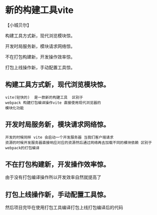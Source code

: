 # 新的构建工具vite

【小城贝尔】

构建工具方式新，现代浏览模块惊。

开发时局服务新，模块请求网络惊。

不在打包构建新，开发操作效率惊。

打包上线操作新，手动配置工具惊。

## 构建工具方式新，现代浏览模块惊。
    vite(轻快的)  是一款新的构建工具  区别于
    webpack 构建打包编译操作vite 直接使用现代浏览器的
    模块化功能
## 开发时局服务新，模块请求网络惊。
    开发的时候同样 vite 会启动一个开发服务器 当我们客户端请求
    资源的时候开发服务器直接响应对应的资源然后通过网络再去加载不同的模块依赖 区别于webpack的打包编译
## 不在打包构建新，开发操作效率惊。
   由于没有打包编译操作所以开发效率自然就提高了
## 打包上线操作新，手动配置工具惊。
   然后项目完毕在使用打包工具编译打包上线打包编译后的代码